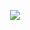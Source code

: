 <p align="center" width="100%">
  
  <img src="https://media.tenor.com/mjKlCBWywDgAAAAC/sarcastic-bob.gif">

</p>
  

